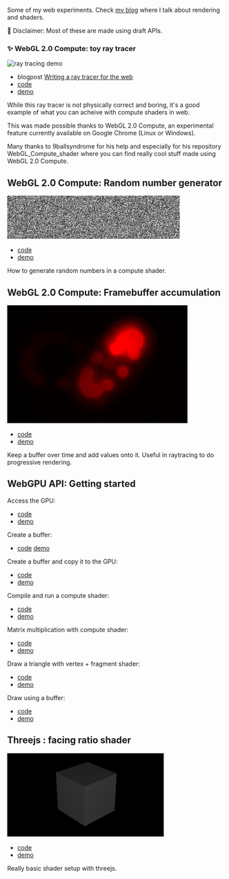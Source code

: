 Some of my web experiments. Check [my blog](https://oktomus.com) where I talk about rendering and shaders.

🚧 Disclaimer: Most of these are made using draft APIs.

### :sparkles: WebGL 2.0 Compute: toy ray tracer

![ray tracing demo](webgl-compute/toy-raytracer/demo.gif)

- blogpost [Writing a ray tracer for the web](https://oktomus.com/posts/2020/ray-tracer-with-webgl-compute/)
- [code](https://github.com/oktomus/web-experiments/tree/master/webgl-compute/toy-raytracer)
- [demo](https://oktomus.com/web-experiments/webgl-compute/toy-raytracer/)

While this ray tracer is not physically correct and boring, it's a good example of what you can acheive with compute shaders in web.

This was made possible thanks to WebGL 2.0 Compute, an experimental feature currently available on Google Chrome (Linux or Windows).

Many thanks to 9ballsyndrome for his help and especially for his repository WebGL_Compute_shader where you can find really cool stuff made using WebGL 2.0 Compute.

## WebGL 2.0 Compute: Random number generator

![noise](webgl-compute/rng/rng.png)

- [code](https://github.com/oktomus/web-experiments/tree/master/webgl-compute/toy-raytracer)
- [demo](https://oktomus.com/web-experiments/webgl-compute/toy-raytracer/)

How to generate random numbers in a compute shader.

## WebGL 2.0 Compute: Framebuffer accumulation

![accum](webgl-compute/progressive-steps/accum.png)

- [code](https://github.com/oktomus/web-experiments/tree/master/webgl-compute/progressive-steps)
- [demo](https://oktomus.com/web-experiments/webgl-compute/progressive-steps/)

Keep a buffer over time and add values onto it. Useful in raytracing to do progressive rendering.

## WebGPU API: Getting started

Access the GPU:
- [code](https://github.com/oktomus/web-experiments/tree/master/webgpu-basics/basics-00-init)
- [demo](https://oktomus.com/web-experiments/webgpu-basics/basics-00-init/)

Create a buffer: 
- [code](https://github.com/oktomus/web-experiments/tree/master/webgpu-basics/basics-01-create-buffer)
[demo](https://oktomus.com/web-experiments/webgpu-basics/basics-01-create-buffer/)

Create a buffer and copy it to the GPU: 
- [code](https://github.com/oktomus/web-experiments/tree/master/webgpu-basics/basics-02-create-send-buffer)
- [demo](https://oktomus.com/web-experiments/webgpu-basics/basics-02-create-send-buffer/)

Compile and run a compute shader:
- [code](https://github.com/oktomus/web-experiments/tree/master/webgpu-compute-pipeline/run-shader)
- [demo](https://oktomus.com/web-experiments/webgpu-compute-pipeline/run-shader/)

Matrix multiplication with compute shader:
- [code](https://github.com/oktomus/web-experiments/tree/master/webgpu-compute-pipeline/multiply-matrices) 
- [demo](https://oktomus.com/web-experiments/webgpu-compute-pipeline/multiply-matrices/)

Draw a triangle with vertex + fragment shader: 
- [code](https://github.com/oktomus/web-experiments/tree/master/webgpu-realtime-pipeline/draw-one-triangle)
- [demo](https://oktomus.com/web-experiments/webgpu-realtime-pipeline/draw-one-triangle/)

Draw using a buffer:
- [code](https://github.com/oktomus/web-experiments/tree/master/webgpu-realtime-pipeline/draw-using-buffer)
- [demo](https://oktomus.com/web-experiments/webgpu-realtime-pipeline/draw-using-buffer/)


## Threejs : facing ratio shader

![facing](threejs/facing-ratio/facing.png)

- [code](https://github.com/oktomus/web-experiments/tree/master/threejs/facing-ratio) 
- [demo](https://oktomus.com/web-experiments/threejs/facing-ratio/)

Really basic shader setup with threejs.
